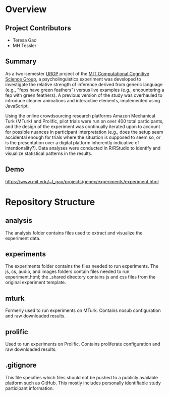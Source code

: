 # Overview

## Project Contributors

- Teresa Gao
- MH Tessler

## Summary

As a two-semester [UROP](https://urop.mit.edu) project of the [MIT Computational Cognitive Science Group](https://cocosci.mit.edu/), a psycholinguistics experiment was developed to investigate the relative strength of inference derived from generic language (e.g., "feps have green feathers") versus live examples (e.g., encountering a fep with green feathers). A previous version of the study was overhauled to introduce cleaner animations and interactive elements, implemented using JavaScript.

Using the online crowdsourcing research platforms Amazon Mechanical Turk (MTurk) and Prolific, pilot trials were run on over 400 total participants, and the design of the experiment was continually iterated upon to account for possible nuances in participant interpretation (e.g., does the setup seem accidental enough for trials where the situation is supposed to seem so, or is the presentation over a digital platform inherently indicative of intentionality?). Data analyses were conducted in R/RStudio to identify and visualize statistical patterns in the results.


## Demo

https://www.mit.edu/~t_gao/projects/genex/experiments/experiment.html


# Repository Structure

## analysis

The analysis folder contains files used to extract and visualize the experiment data.

## experiments

The experiments folder contains the files needed to run experiments. The js, cs, audio, and images folders contain files needed to run experiment.html; the \_shared directory contains js and css files from the original experiment template.

## mturk

Formerly used to run experiments on MTurk. Contains nosub configuration and raw downloaded results.

## prolific

Used to run experiments on Prolific. Contains proliferate configuration and raw downloaded results.

## .gitignore

This file specifies which files should not be pushed to a publicly available platform such as GitHub. This mostly includes personally identifiable study participant information.
